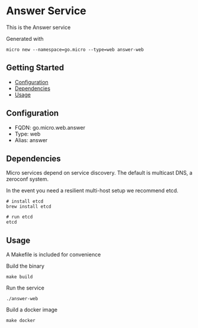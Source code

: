 # Answer Service

This is the Answer service

Generated with

```
micro new --namespace=go.micro --type=web answer-web
```

## Getting Started

- [Configuration](#configuration)
- [Dependencies](#dependencies)
- [Usage](#usage)

## Configuration

- FQDN: go.micro.web.answer
- Type: web
- Alias: answer

## Dependencies

Micro services depend on service discovery. The default is multicast DNS, a zeroconf system.

In the event you need a resilient multi-host setup we recommend etcd.

```
# install etcd
brew install etcd

# run etcd
etcd
```

## Usage

A Makefile is included for convenience

Build the binary

```
make build
```

Run the service
```
./answer-web
```

Build a docker image
```
make docker
```